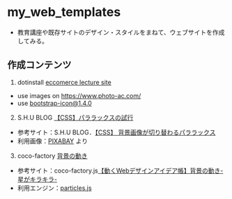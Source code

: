 # my_web_templates
- 教育講座や既存サイトのデザイン・スタイルをまねて、ウェブサイトを作成してみる。

## 作成コンテンツ
1. dotinstall [eccomerce lecture site](https://sgtao.github.io/my_web_templates/01_dotinstall_flowershop/)
  - use images on https://www.photo-ac.com/
  - use [bootstrap-icon@1.4.0](https://icons.getbootstrap.com/)

2. S.H.U BLOG [【CSS】パララックスの試行](https://sgtao.github.io/my_web_templates/02_SHU_parallax/)
  - 参考サイト：S.H.U BLOG．[【CSS】 背景画像が切り替わるパララックス](https://shu-naka-blog.com/css/parallax_css/)
  - 利用画像：[PIXABAY](https://pixabay.com/) より

3. coco-factory [背景の動き](https://sgtao.github.io/my_web_templates/03_cocofac_particlesjs/)
  - 参考サイト：coco-factory.js[【動くWebデザインアイデア帳】背景の動き-星がキラキラ-](https://coco-factory.jp/ugokuweb/move02/5-9/)
  - 利用エンジン：[particles.js](https://vincentgarreau.com/particles.js)
  


